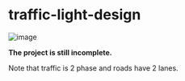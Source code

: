# traffic-light-design

![image](https://user-images.githubusercontent.com/33609172/223400364-86ea638b-f9c6-4ff5-bba5-8b7d99f8f627.png)

**The project is still incomplete.**

Note that traffic is 2 phase and roads have 2 lanes.
